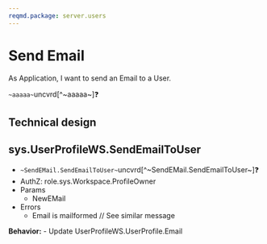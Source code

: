 ```yaml
---
reqmd.package: server.users
---
```

# Send Email

As Application, I want to send an Email to a User.

`~aaaaa~`uncvrd[^~aaaaa~]❓

## Technical design

## sys.UserProfileWS.SendEmailToUser

- `~SendEMail.SendEmailToUser~`uncvrd[^~SendEMail.SendEmailToUser~]❓
- AuthZ: role.sys.Workspace.ProfileOwner
- Params
  - NewEMail
- Errors
  - Email is mailformed // See similar message

**Behavior:**
    - Update UserProfileWS.UserProfile.Email
